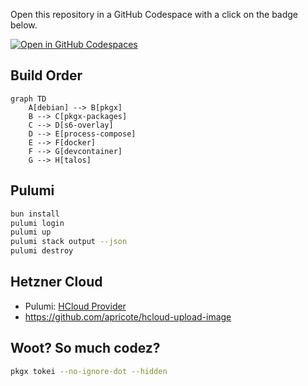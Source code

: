 Open this repository in a GitHub Codespace with a click on the badge below.

[![Open in GitHub Codespaces](https://github.com/codespaces/badge.svg)](https://github.com/codespaces/new?hide_repo_select=true&ref=main&repo=1051278938&skip_quickstart=true&machine=standardLinux32gb&devcontainer_path=.devcontainer%2Ftalos%2Fdevcontainer.json&geo=EuropeWest)

## Build Order

```mermaid
graph TD
    A[debian] --> B[pkgx]
    B --> C[pkgx-packages]
    C --> D[s6-overlay]
    D --> E[process-compose]
    E --> F[docker]
    F --> G[devcontainer]
    G --> H[talos]
```

## Pulumi

```bash
bun install
pulumi login
pulumi up
pulumi stack output --json
pulumi destroy
```

## Hetzner Cloud

* Pulumi: [HCloud Provider](https://www.pulumi.com/registry/packages/hcloud/)
* https://github.com/apricote/hcloud-upload-image

## Woot? So much codez?

```bash
pkgx tokei --no-ignore-dot --hidden
```
